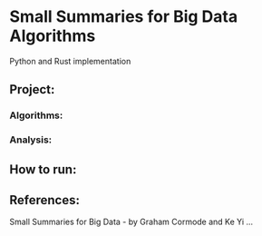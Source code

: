 # Small Summaries for Big Data Algorithms
 Python and Rust implementation
  ## Project:
   ### Algorithms: 


   ### Analysis:
   
  ## How to run:
  
  
  ## References: 
   Small Summaries for Big Data - by Graham Cormode and Ke Yi
   ...
  

  
